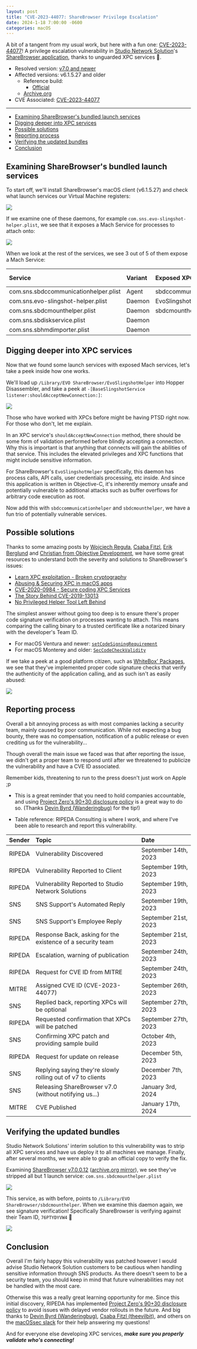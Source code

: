 ```yaml
---
layout: post
title: "CVE-2023-44077: ShareBrowser Privilege Escalation"
date: 2024-1-18 7:00:00 -0600
categories: macOS
---
```


A bit of a tangent from my usual work, but here with a fun one: [CVE-2023-44077](https://nvd.nist.gov/vuln/detail/CVE-2023-44077)! A privilege escalation vulnerability in [Studio Network Solution](https://www.studionetworksolutions.com)'s [ShareBrowser application](https://www.studionetworksolutions.com/sharebrowser/), thanks to unguarded XPC services 🎉.

* Resolved version: [v7.0 and newer](https://support.studionetworksolutions.com/hc/en-us/articles/22494658980244-ShareBrowser-v-7-0-Released)
* Affected versions: v6.1.5.27 and older
  * Reference build:
    * [Official](https://www.snsftp.com/guest/sharebrowser/6.1.5/ShareBrowserDesktop_v6.1.5.27.dmg)
  * [Archive.org](https://archive.org/details/share-browser-desktop-v-6.1.5.27)
* CVE Associated: [CVE-2023-44077](https://nvd.nist.gov/vuln/detail/CVE-2023-44077)

----------

* [Examining ShareBrowser's bundled launch services](#examining-sharebrowsers-bundled-launch-services)
* [Digging deeper into XPC services](#digging-deeper-into-xpc-services)
* [Possible solutions](#possible-solutions)
* [Reporting process](#reporting-process)
* [Verifying the updated bundles](#verifying-the-updated-bundles)
* [Conclusion](#conclusion)


## Examining ShareBrowser's bundled launch services

To start off, we'll install ShareBrowser's macOS client (v6.1.5.27) and check what launch services our Virtual Machine registers:

![](/images/posts/2024-01-18-CVE-2023-44077/ShareBrowser-Daemons.png)

If we examine one of these daemons, for example `com.sns.evo-slingshot-helper.plist`, we see that it exposes a Mach Service for processes to attach onto:

![](/images/posts/2024-01-18-CVE-2023-44077/slingshot-helper-daemon.png)

When we look at the rest of the services, we see 3 out of 5 of them expose a Mach Service:

| Service                               | Variant | Exposed XPC service     | Running as root |
| :------------------------------------ | :------ | :---------------------- | :-------------- |
| com.sns.sbdccommunicationhelper.plist | Agent   | sbdccommunicationhelper | No              |
| com.sns.evo-slingshot-helper.plist    | Daemon  | EvoSlingshotHelper      | YES             |
| com.sns.sbdcmounthelper.plist         | Daemon  | sbdcmounthelper         | YES             |
| com.sns.sbdiskservice.plist           | Daemon  |                         | YES             |
| com.sns.sbhmdimporter.plist           | Daemon  |                         | YES             |


## Digging deeper into XPC services

Now that we found some launch services with exposed Mach services, let's take a peek inside how one works.

We'll load up `/Library/EVO ShareBrowser/EvoSlingshotHelper` into Hopper Disassembler, and take a peek at `-[BaseSlingshotService listener:shouldAcceptNewConnection:]`:

![](/images/posts/2024-01-18-CVE-2023-44077/evo_should_accept_connection.png)

Those who have worked with XPCs before might be having PTSD right now. For those who don't, let me explain.

In an XPC service's `shouldAcceptNewConnection` method, there should be some form of validation performed before blindly accepting a connection. Why this is important is that anything that connects will gain the abilities of that service. This includes the elevated privileges and XPC functions that might include sensitive information.

For ShareBrowser's `EvoSlingshotHelper` specifically, this daemon has process calls, API calls, user credentials processing, etc inside. And since this application is written in Objective-C, it's inherently memory unsafe and potentially vulnerable to additional attacks such as buffer overflows for arbitrary code execution as root.

Now add this with `sbdccommunicationhelper` and `sbdcmounthelper`, we have a fun trio of potentially vulnerable services.

## Possible solutions

Thanks to some amazing posts by [Wojciech Reguła](https://wojciechregula.blog), [Csaba Fitzl](https://theevilbit.github.io), [Erik Berglund](https://erikberglund.github.io) and [Christian from Objective Development](https://obdev.at/index.html), we have some great resources to understand both the severity and solutions to ShareBrowser's issues:

* [Learn XPC exploitation - Broken cryptography](https://wojciechregula.blog/post/learn-xpc-exploitation-part-1-broken-cryptography/)
* [Abusing & Securing XPC in macOS apps](https://objectivebythesea.org/v3/talks/OBTS_v3_wReguła.pdf)
* [CVE-2020-0984 - Secure coding XPC Services](https://theevilbit.github.io/posts/secure_coding_xpc_part3/)
* [The Story Behind CVE-2019-13013](https://obdev.at/blog/what-we-have-learned-from-a-vulnerability/)
* [No Privileged Helper Tool Left Behind](https://erikberglund.github.io/2016/No_Privileged_Helper_Tool_Left_Behind/)

The simplest answer without going too deep is to ensure there's proper code signature verification on processes wanting to attach. This means comparing the calling binary to a trusted certificate like a notarized binary with the developer's Team ID.

* For macOS Ventura and newer: [`setCodeSigningRequirement`](https://developer.apple.com/documentation/foundation/nsxpcconnection/3943309-setcodesigningrequirement?language=objc)
* For macOS Monterey and older: [`SecCodeCheckValidity`](https://developer.apple.com/documentation/security/1396726-seccodecheckvalidity?language=objc)

If we take a peek at a good platform citizen, such as [WhiteBox' Packages](http://s.sudre.free.fr/Software/Packages/about.html), we see that they've implemented proper code signature checks that verify the authenticity of the application calling, and as such isn't as easily abused:

![](/images/posts/2024-01-18-CVE-2023-44077/packages_should_accept_connection.png)


## Reporting process

Overall a bit annoying process as with most companies lacking a security team, mainly caused by poor communication. While not expecting a bug bounty, there was no compensation, notification of a public release or even crediting us for the vulnerability...

Though overall the main issue we faced was that after reporting the issue, we didn't get a proper team to respond until after we threatened to publicize the vulnerability and have a CVE ID associated.

Remember kids, threatening to run to the press doesn't just work on Apple ;p
* This is a great reminder that you need to hold companies accountable, and using [Project Zero's 90+30 disclosure policy](https://googleprojectzero.blogspot.com/p/vulnerability-disclosure-policy.html) is a great way to do so. (Thanks [Devin Byrd (Wanderingbug)](https://blog.kandji.io/author/devin-byrd) for the tip!)

* Table reference: RIPEDA Consulting is where I work, and where I've been able to research and report this vulnerability.

| Sender    | Topic                                                       | Date                 |
| :-------- | :---------------------------------------------------------- | :------------------- |
| RIPEDA    | Vulnerability Discovered                                    | September 14th, 2023 |
| RIPEDA    | Vulnerability Reported to Client                            | September 19th, 2023 |
| RIPEDA    | Vulnerability Reported to Studio Network Solutions          | September 19th, 2023 |
| SNS       | SNS Support's Automated Reply                               | September 19th, 2023 |
| SNS       | SNS Support's Employee Reply                                | September 21st, 2023 |
| RIPEDA    | Response Back, asking for the existence of a security team  | September 21st, 2023 |
| RIPEDA    | Escalation, warning of publication                          | September 24th, 2023 |
| RIPEDA    | Request for CVE ID from MITRE                               | September 24th, 2023 |
| MITRE     | Assigned CVE ID (CVE-2023-44077)                            | September 26th, 2023 |
| SNS       | Replied back, reporting XPCs will be optional               | September 27th, 2023 |
| RIPEDA    | Requested confirmation that XPCs will be patched            | September 27th, 2023 |
| SNS       | Confirming XPC patch and providing sample build             | October 4th, 2023    |
| RIPEDA    | Request for update on release                               | December 5th, 2023   |
| SNS       | Replying saying they're slowly rolling out of v7 to clients | December 7th, 2023   |
| SNS       | Releasing ShareBrowser v7.0 (without notifying us...)       | January 3rd, 2024    |
| MITRE     | CVE Published                                               | January 17th, 2024   |


## Verifying the updated bundles

Studio Network Solutions' interim solution to this vulnerability was to strip all XPC services and have us deploy it to all machines we manage. Finally, after several months, we were able to grab an official copy to verify the fix.

Examining [ShareBrowser v7.0.0.12](https://www.snsftp.com/guest/sharebrowser/7.0.0/ShareBrowser_v7.0.0.12.dmg?) ([archive.org mirror](https://archive.org/details/share-browser-v-7.0.0.12)), we see they've stripped all but 1 launch service: `com.sns.sbdcmounthelper.plist`

![](/images/posts/2024-01-18-CVE-2023-44077/ShareBrowser-7-pkg.png)

This service, as with before, points to `/Library/EVO ShareBrowser/sbdcmounthelper`. When we examine this daemon again, we see signature verification! Specifically ShareBrowser is verifying against their Team ID, `76PTYDYVW4` 🎉

![](/images/posts/2024-01-18-CVE-2023-44077/sbdcmounthelper-signatures.png)


## Conclusion

Overall I'm fairly happy this vulnerability was patched however I would advise Studio Network Solution customers to be cautious when handling sensitive information through SNS products. As there doesn't seem to be a security team, you should keep in mind that future vulnerabilities may not be handled with the most care.

Otherwise this was a really great learning opportunity for me. Since this initial discovery, RIPEDA has implemented [Project Zero's 90+30 disclosure policy](https://googleprojectzero.blogspot.com/p/vulnerability-disclosure-policy.html) to avoid issues with delayed vendor rollouts in the future. And big thanks to [Devin Byrd (Wanderingbug)](https://blog.kandji.io/author/devin-byrd), [Csaba Fitzl (theevilbit)](https://theevilbit.github.io), and others on the [macOSsec slack](https://macossec.slack.com/) for their help answering my questions!

And for everyone else developing XPC services, ***make sure you properly validate who's connecting!***